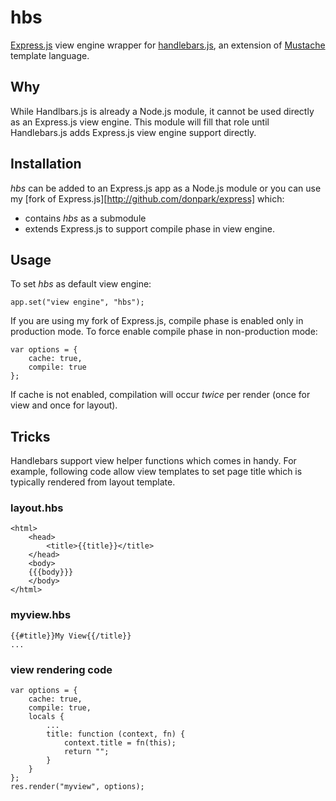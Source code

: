 # hbs #

[Express.js](http://github.com/visionmedia/express) view engine wrapper for
[handlebars.js](http://github.com/wycats/handlebars.js), an extension of
[Mustache](http://mustache.github.com/) template language.

## Why ##

While Handlbars.js is already a Node.js module, it cannot be used directly as
an Express.js view engine. This module will fill that role until Handlebars.js
adds Express.js view engine support directly.
	
## Installation ##

*hbs* can be added to an Express.js app as a Node.js module or you can use my [fork
of Express.js][http://github.com/donpark/express] which:
	
* contains *hbs* as a submodule
* extends Express.js to support compile phase in view engine.
	
## Usage ##

To set *hbs* as default view engine:
	
	app.set("view engine", "hbs");
	
If you are using my fork of Express.js, compile phase is enabled only in production
mode. To force enable compile phase in non-production mode:

	var options = {
		cache: true,
		compile: true
	};
	
If cache is not enabled, compilation will occur *twice* per render (once for view
and once for layout).
	
## Tricks ##

Handlebars support view helper functions which comes in handy. For example, following
code allow view templates to set page title which is typically rendered from layout
template.

### layout.hbs ###
	
	<html>
		<head>
			<title>{{title}}</title>
		</head>
		<body>
		{{{body}}}
		</body>
	</html>
		
### myview.hbs ###
	
	{{#title}}My View{{/title}}
	...
		
### view rendering code ###
	
	var options = {
		cache: true,
		compile: true,
		locals {
			...
			title: function (context, fn) {
				context.title = fn(this);
				return "";
			}
		}
	};
	res.render("myview", options);
